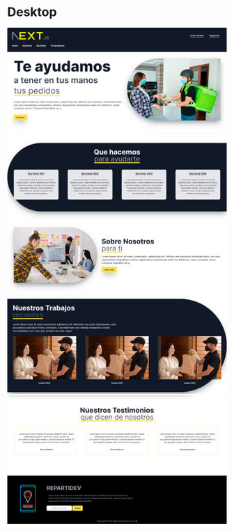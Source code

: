 # Desktop

<img src="./images/001.png">
<img src="./images/002.png">
<img src="./images/003.png">
<img src="./images/004.png">
<img src="./images/005.png">
<img src="./images/006.png">

